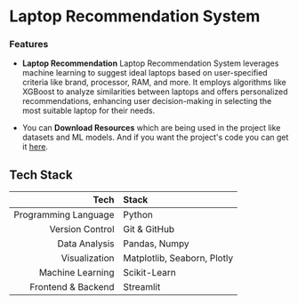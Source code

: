 # Laptop Recommendation System
### Features

- **Laptop Recommendation** Laptop Recommendation System leverages machine learning to suggest ideal laptops based on user-specified criteria like brand, processor, RAM, and more. It employs algorithms like XGBoost to analyze similarities between laptops and offers personalized recommendations, enhancing user decision-making in selecting the most suitable laptop for their needs.

- You can **Download Resources** which are being used in the project like datasets and ML models. And if you want the project's code you can get it [here](https://www.kaggle.com/datasets/surajksharma7/laptop).

## Tech Stack

|                 Tech | Stack                       |
| -------------------: |:----------------------------|
| Programming Language | Python                      |
|      Version Control | Git & GitHub                |
|        Data Analysis | Pandas, Numpy               |
|        Visualization | Matplotlib, Seaborn, Plotly |
|     Machine Learning | Scikit-Learn                |
|   Frontend & Backend | Streamlit                   |